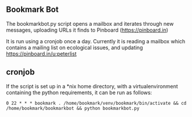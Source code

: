 Bookmark Bot
------------

The bookmarkbot.py script opens a mailbox and iterates through new messages, uploading URLs it finds to Pinboard (https://pinboard.in)

It is run using a cronjob once a day. Currently it is reading a mailbox which contains a mailing list on ecological issues, and updating https://pinboard.in/u:peterlist

cronjob
-------

If the script is set up in a *nix home directory, with a virtualenvironment containing the python requirements, it can be run as follows:

```
0 22 * * * bookmark . /home/bookmark/venv/bookmark/bin/activate && cd /home/bookmark/bookmarkbot && python bookmarkbot.py
```
